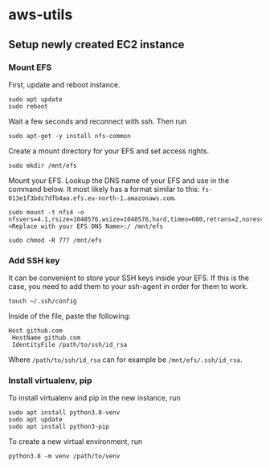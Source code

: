 # aws-utils

## Setup newly created EC2 instance

### Mount EFS

First, update and reboot instance.

```
sudo apt update
sudo reboot
```

Wait a few seconds and reconnect with ssh. Then run

```
sudo apt-get -y install nfs-common
```

Create a mount directory for your EFS and set access rights.

```
sudo mkdir /mnt/efs
```

Mount your EFS. Lookup the DNS name of your EFS and use in the command below. It most likely has a format similar to this: `fs-013e1f3bdc7dfb4aa.efs.eu-north-1.amazonaws.com`.

```
sudo mount -t nfs4 -o nfsvers=4.1,rsize=1048576,wsize=1048576,hard,timeo=600,retrans=2,noresvport <Replace with your EFS DNS Name>:/ /mnt/efs
```

```
sudo chmod -R 777 /mnt/efs
```

### Add SSH key

It can be convenient to store your SSH keys inside your EFS. If this is the case, you need to add them to your ssh-agent in order for them to work.

```
touch ~/.ssh/config
```

Inside of the file, paste the following:

```
Host github.com
 HostName github.com
 IdentityFile /path/to/ssh/id_rsa
```

Where `/path/to/ssh/id_rsa` can for example be `/mnt/efs/.ssh/id_rsa`.

### Install virtualenv, pip

To install virtualenv and pip in the new instance, run

```
sudo apt install python3.8-venv
sudo apt update
sudo apt install python3-pip
```

To create a new virtual environment, run

```
python3.8 -m venv /path/to/venv
```

